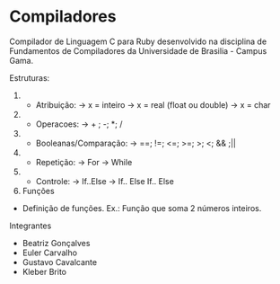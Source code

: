# Compiladores
Compilador de Linguagem C para Ruby desenvolvido na disciplina de Fundamentos de Compiladores da Universidade de Brasilia - Campus Gama.

Estruturas:

1) - Atribuição:
  -> x = inteiro
  -> x = real (float ou double)
  -> x = char
2) - Operacoes:
  -> + ; -; *; /
3) - Booleanas/Comparação:
  -> ==; !=; <=; >=; >; <; && ;||
4) - Repetição:
  -> For
  -> While
5) - Controle:
  -> If..Else
  -> If.. Else If.. Else
6) Funções
  - Definição de funções. Ex.: Função que soma 2 números inteiros.


Integrantes
- Beatriz Gonçalves
- Euler Carvalho
- Gustavo Cavalcante
- Kleber Brito